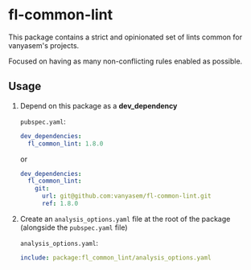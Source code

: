 # fl-common-lint

This package contains a strict and opinionated set of lints common for vanyasem's projects.

Focused on having as many non-conflicting rules enabled as possible.

## Usage

1. Depend on this package as a **dev_dependency**
   
   `pubspec.yaml`:

   ```yaml
   dev_dependencies:
     fl_common_lint: 1.8.0
   ```

   or

   ```yaml
   dev_dependencies:
     fl_common_lint:
       git:
         url: git@github.com:vanyasem/fl-common-lint.git
         ref: 1.8.0
   ```

2. Create an `analysis_options.yaml` file at the root of the package (alongside
the `pubspec.yaml` file)

   `analysis_options.yaml`:

   ```yaml
   include: package:fl_common_lint/analysis_options.yaml
   ```
